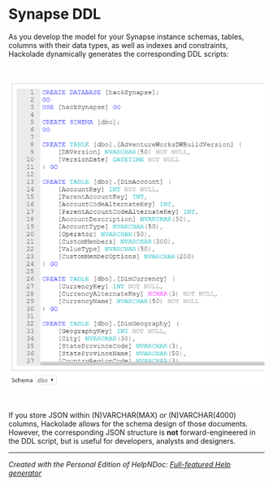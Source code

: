 # Synapse DDL

As you develop the model for your Synapse instance schemas, tables, columns with their data types, as well as indexes and constraints, Hackolade dynamically generates the corresponding DDL scripts:&nbsp;

&nbsp;

![Image](<lib/Synapse%20DDL%20forward-engineering.png>)

&nbsp;

If you store JSON within (N)VARCHAR(MAX) or (N)VARCHAR(4000) columns, Hackolade allows for the schema design of those documents.&nbsp; However, the corresponding JSON structure is **not** forward-engineered in the DDL script, but is useful for developers, analysts and designers.

***
_Created with the Personal Edition of HelpNDoc: [Full-featured Help generator](<https://www.helpndoc.com/feature-tour>)_
